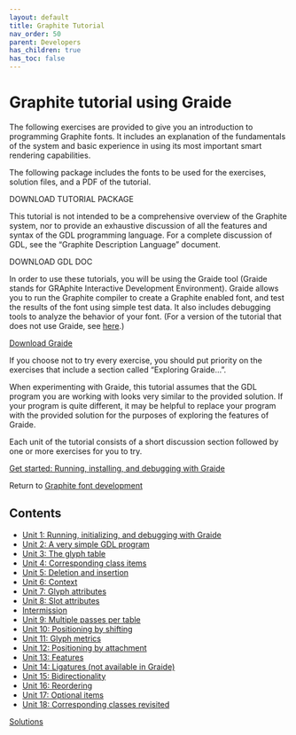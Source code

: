 ```yaml
---
layout: default
title: Graphite Tutorial
nav_order: 50
parent: Developers
has_children: true
has_toc: false
---
```


# Graphite tutorial using Graide

The following exercises are provided to give you an introduction to programming Graphite fonts. It includes an explanation of the fundamentals of the system and basic experience in using its most important smart rendering capabilities.

The following package includes the fonts to be used for the exercises, solution files, and a PDF of the tutorial.

DOWNLOAD TUTORIAL PACKAGE

This tutorial is not intended to be a comprehensive overview of the Graphite system, nor to provide an exhaustive discussion of all the features and syntax of the GDL programming language. For a complete discussion of GDL, see the “Graphite Description Language” document.

DOWNLOAD GDL DOC

In order to use these tutorials, you will be using the Graide tool (Graide stands for GRAphite Interactive Development Environment). Graide allows you to run the Graphite compiler to create a Graphite enabled font, and test the results of the font using simple test data. It also includes debugging tools to analyze the behavior of your font. (For a version of the tutorial that does not use Graide, see [here](graphite_tutorial0).)

[Download Graide](https://github/silnrsi/graide)

If you choose not to try every exercise, you should put priority on the exercises that include a section called “Exploring Graide…”.

When experimenting with Graide, this tutorial assumes that the GDL program you are working with looks very similar to the provided solution. If your program is quite different, it may be helpful to replace your program with the provided solution for the purposes of exploring the features of Graide.

Each unit of the tutorial consists of a short discussion section followed by one or more exercises for you to try.

[Get started: Running, installing, and debugging with Graide](graide_tutorial0)

Return to [Graphite font development](graphite_devFont)

## Contents

* [Unit 1: Running, initializing, and debugging with Graide](graide_tutorial1)
* [Unit 2: A very simple GDL program](graide_tutorial2)
* [Unit 3: The glyph table](graide_tutorial3)
* [Unit 4: Corresponding class items](graide_tutorial4)
* [Unit 5: Deletion and insertion](graide_tutorial5)
* [Unit 6: Context](graide_tutorial6)
* [Unit 7: Glyph attributes](graide_tutorial7)
* [Unit 8: Slot attributes](graide_tutorial8)
* [Intermission](graide_tutorial8a)
* [Unit 9: Multiple passes per table](graide_tutorial9)
* [Unit 10: Positioning by shifting](graide_tutorial10)
* [Unit 11: Glyph metrics](graide_tutorial11)
* [Unit 12: Positioning by attachment](graide_tutorial12)
* [Unit 13: Features](graide_tutorial13)
* [Unit 14: Ligatures (not available in Graide)](graide_tutorial14)
* [Unit 15: Bidirectionality](graide_tutorial15)
* [Unit 16: Reordering](graide_tutorial16)
* [Unit 17: Optional items](graide_tutorial17)
* [Unit 18: Corresponding classes revisited](graide_tutorial18)

[Solutions](graphite_tut_solutions)